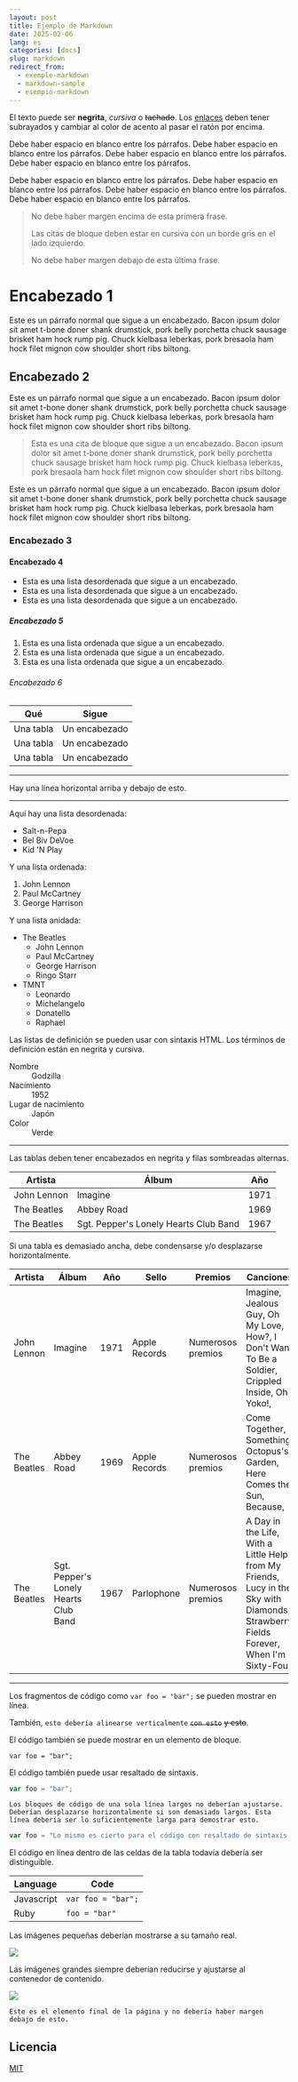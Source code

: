 ```yaml
---
layout: post
title: Ejemplo de Markdown
date: 2025-02-06
lang: es
categories: [docs]
slug: markdown
redirect_from:
  - exemple-markdown
  - markdown-sample
  - esempio-markdown
---
```


El texto puede ser **negrita**, _cursiva_ o ~~tachado~~. Los [enlaces](https://github.com) deben tener subrayados y cambiar al color de acento al pasar el ratón por encima.

Debe haber espacio en blanco entre los párrafos. Debe haber espacio en blanco entre los párrafos. Debe haber espacio en blanco entre los párrafos. Debe haber espacio en blanco entre los párrafos.

Debe haber espacio en blanco entre los párrafos. Debe haber espacio en blanco entre los párrafos. Debe haber espacio en blanco entre los párrafos. Debe haber espacio en blanco entre los párrafos.

> No debe haber margen encima de esta primera frase.
>
> Las citas de bloque deben estar en cursiva con un borde gris en el lado izquierdo.
>
> No debe haber margen debajo de esta última frase.

# Encabezado 1

Este es un párrafo normal que sigue a un encabezado. Bacon ipsum dolor sit amet t-bone doner shank drumstick, pork belly porchetta chuck sausage brisket ham hock rump pig. Chuck kielbasa leberkas, pork bresaola ham hock filet mignon cow shoulder short ribs biltong.

## Encabezado 2

Este es un párrafo normal que sigue a un encabezado. Bacon ipsum dolor sit amet t-bone doner shank drumstick, pork belly porchetta chuck sausage brisket ham hock rump pig. Chuck kielbasa leberkas, pork bresaola ham hock filet mignon cow shoulder short ribs biltong.


> Esta es una cita de bloque que sigue a un encabezado. Bacon ipsum dolor sit amet t-bone doner shank drumstick, pork belly porchetta chuck sausage brisket ham hock rump pig. Chuck kielbasa leberkas, pork bresaola ham hock filet mignon cow shoulder short ribs biltong.

Este es un párrafo normal que sigue a un encabezado. Bacon ipsum dolor sit amet t-bone doner shank drumstick, pork belly porchetta chuck sausage brisket ham hock rump pig. Chuck kielbasa leberkas, pork bresaola ham hock filet mignon cow shoulder short ribs biltong.


### Encabezado 3


#### Encabezado 4

* Esta es una lista desordenada que sigue a un encabezado.
* Esta es una lista desordenada que sigue a un encabezado.
* Esta es una lista desordenada que sigue a un encabezado.

##### Encabezado 5

1. Esta es una lista ordenada que sigue a un encabezado.
2. Esta es una lista ordenada que sigue a un encabezado.
3. Esta es una lista ordenada que sigue a un encabezado.

###### Encabezado 6

| Qué      | Sigue         |
|-----------|-----------------|
| Una tabla   | Un encabezado        |
| Una tabla   | Un encabezado        |
| Una tabla   | Un encabezado        |

----------------

Hay una línea horizontal arriba y debajo de esto.

----------------

Aquí hay una lista desordenada:

* Salt-n-Pepa
* Bel Biv DeVoe
* Kid 'N Play

Y una lista ordenada:

1. John Lennon
2. Paul McCartney
3. George Harrison


Y una lista anidada:

* The Beatles
  * John Lennon
  * Paul McCartney
  * George Harrison
  * Ringo Starr
* TMNT
  * Leonardo
  * Michelangelo
  * Donatello
  * Raphael

Las listas de definición se pueden usar con sintaxis HTML. Los términos de definición están en negrita y cursiva.

<dl>
    <dt>Nombre</dt>
    <dd>Godzilla</dd>
    <dt>Nacimiento</dt>
    <dd>1952</dd>
    <dt>Lugar de nacimiento</dt>
    <dd>Japón</dd>
    <dt>Color</dt>
    <dd>Verde</dd>
</dl>

----------------

Las tablas deben tener encabezados en negrita y filas sombreadas alternas.

| Artista            | Álbum           | Año  |
|-------------------|-----------------|------|
| John Lennon       | Imagine         | 1971 |
| The Beatles       | Abbey Road      | 1969 |
| The Beatles       | Sgt. Pepper's Lonely Hearts Club Band  | 1967 |

Si una tabla es demasiado ancha, debe condensarse y/o desplazarse horizontalmente.

| Artista            | Álbum           | Año  | Sello       | Premios   | Canciones     |
|-------------------|-----------------|------|-------------|----------|-----------|
| John Lennon       | Imagine         | 1971 | Apple Records | Numerosos premios | Imagine, Jealous Guy, Oh My Love, How?, I Don't Want To Be a Soldier, Crippled Inside, Oh Yoko!,  |
| The Beatles       | Abbey Road      | 1969 | Apple Records | Numerosos premios | Come Together, Something, Octopus's Garden, Here Comes the Sun, Because,  |
| The Beatles       | Sgt. Pepper's Lonely Hearts Club Band  | 1967 | Parlophone | Numerosos premios | A Day in the Life, With a Little Help from My Friends, Lucy in the Sky with Diamonds, Strawberry Fields Forever, When I'm Sixty-Four |

----------------

Los fragmentos de código como `var foo = "bar";` se pueden mostrar en línea.

También, `esto debería alinearse verticalmente` ~~`con esto`~~ ~~y esto~~.

El código también se puede mostrar en un elemento de bloque.
````
var foo = "bar";
````

El código también puede usar resaltado de sintaxis.
```Javascript
var foo = "bar";
```

```
Los bloques de código de una sola línea largos no deberían ajustarse. Deberían desplazarse horizontalmente si son demasiado largos. Esta línea debería ser lo suficientemente larga para demostrar esto.
```

```Javascript
var foo = "Lo mismo es cierto para el código con resaltado de sintaxis. Una sola línea de código debería desplazarse horizontalmente si es realmente larga.";
```

El código en línea dentro de las celdas de la tabla todavía debería ser distinguible.

| Language    | Code               |
|-------------|--------------------|
| Javascript  | `var foo = "bar";` |
| Ruby        | `foo = "bar"`      |

Las imágenes pequeñas deberían mostrarse a su tamaño real.

![](https://placecats.com/g/300/200/)

Las imágenes grandes siempre deberían reducirse y ajustarse al contenedor de contenido.

![](https://placecats.com/g/1200/800/)

```
Este es el elemento final de la página y no debería haber margen debajo de esto.
```
<!-- %enddocs -->

## Licencia

[MIT](../LICENSE.txt)
